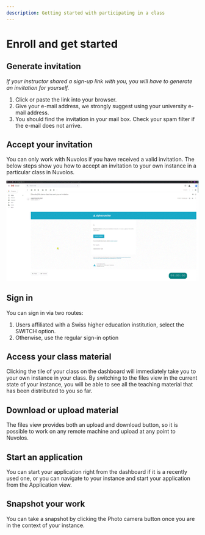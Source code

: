 ```yaml
---
description: Getting started with participating in a class
---
```


# Enroll and get started

## Generate invitation 

_If your instructor shared a sign-up link with you, you will have to generate an invitation for yourself._ 

1. Click or paste the link into your browser.
2. Give your e-mail address, we strongly suggest using your university e-mail address.
3. You should find the invitation in your mail box. Check your spam filter if the e-mail does not arrive.



## Accept your invitation

You can only work with Nuvolos if you have received a valid invitation. The below steps show you how to accept an invitation to your own instance in a particular class in Nuvolos.

![](../../.gitbook/assets/accept_invite_1_ed.gif)

## Sign in

You can sign in via two routes:

1. Users affiliated with a Swiss higher education institution, select the SWITCH option.
2. Otherwise, use the regular sign-in option

## Access your class material

Clicking the tile of your class on the dashboard will immediately take you to your own instance in your class. By switching to the files view in the current state of your instance, you will be able to see all the teaching material that has been distributed to you so far.



## Download or upload material

The files view provides both an upload and download button, so it is possible to work on any remote machine and upload at any point to Nuvolos.



## Start an application

You can start your application right from the dashboard if it is a recently used one, or you can navigate to your instance and start your application from the Application view.

## Snapshot your work

You can take a snapshot by clicking the Photo camera button once you are in the context of your instance.





